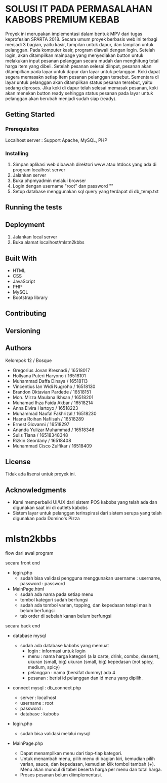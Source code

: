 # SOLUSI IT PADA PERMASALAHAN KABOBS PREMIUM KEBAB
Proyek ini merupakan implementasi dalam bentuk MPV dari tugas keprofesian SPARTA 2018. Secara umum proyek berbasis web  ini terbagi menjadi 3 bagian, yaitu kasir, tampilan untuk dapur, dan tampilan untuk pelanggan. Pada komputer kasir, program diawali dengan login. Setelah login, akan ditampilkan mainpage yang menyediakan button untuk melakukan input pesanan pelanggan secara mudah dan menghitung total harga item yang dibeli. Setelah pesanan selesai diinput, pesanan akan ditampilkan pada layar untuk dapur dan layar untuk pelanggan. Koki dapat segera memasakn setiap item pesanan pelanggan tersebut. Sementara di layar untuk pelanggan akan ditampilkan status pesanan tersebut, yaitu sedang diproses. Jika koki di dapur telah selesai memasak pesanan, koki akan menekan button ready sehingga status pesanan pada layar untuk pelanggan akan berubah menjadi sudah siap (ready).

## Getting Started

### Prerequisites
 Localhost server : Support Apache, MySQL, PHP


### Installing
1. Simpan aplikasi web dibawah direktori www atau htdocs yang ada di program localhost server
2. Jalankan server
3. Buka phpmyadmin melalui browser
4. Login dengan username "root" dan password ""
5. Setup database menggunakan sql query yang terdapat di db_temp.txt

## Running the tests


## Deployment
1. Jalankan local server
2. Buka alamat localhost/mlstn2kbbs

## Built With
* HTML
* CSS
* JavaScript
* PHP
* MySQL
* Bootstrap library

## Contributing


## Versioning


## Authors
Kelompok 12 / Bosque
* Gregorius Jovan Kresnadi / 16518017
* Hollyana Puteri Haryono / 16518101
* Muhammad Daffa Dinaya / 16518113
* Vincentius Ian Widi Nugroho / 16518130
* Brandon Oktavian Pardede / 16518151
* Moh. Mirza Maulana Ikhsan / 16518201
* Muhamad Ihza Faida Akbar / 16518214
* Anna Elvira Hartoyo / 16518223
* Muhammad Naufal Fakhrizal / 16518230
* Hasna Roihan Nafiisah / 16518289
* Ernest Giovanni / 16518297
* Ananda Yulizar Muhammad / 16518346
* Sulis Tiana / 16518348348
* Rizkin Geordany / 16518408
* Muhammad Cisco Zulfikar / 16518409


## License
Tidak ada lisensi untuk proyek ini.

## Acknowledgments
* Kami memperbaiki UI/UX dari sistem POS kabobs yang telah ada dan digunakan saat ini di outlets kabobs
* Sistem layar untuk pelanggan terinspirasi dari sistem serupa yang telah digunakan pada Domino's Pizza


# mlstn2kbbs
 flow dari awal program

 secara front end
 - login.php
    - sudah bisa validasi pengguna menggunakan username : username, password : password
 - MainPage.html
    - sudah ada nama pada setiap menu
    - tombol kategori sudah berfungsi
    - sudah ada tombol varian, topping, dan kepedasan tetapi masih belum berfungsi
    - tab order di sebelah kanan belum berfungsi

secara back end
- database mysql
    - sudah ada database kabobs yang memuat
        - login : informasi untuk login
        - menu :    nama
                    harga 
                    kategori (a la carte, drink, combo, dessert), ukuran (small, big)
                    ukuran (small, big)
                    kepedasan (not spicy, medium, spicy)
        - pelanggan : nama (bersifat dummy) ada 4
        - pesanan   : berisi id pelanggan dan id menu yang dipilih.
- connect mysql : db_connect.php
    -   server : localhost
    -   username    : root
    -   password    :
    -   database    : kabobs

- login.php
    - sudah bisa validasi melalui mysql

- MainPage.php
    - Dapat menampilkan menu dari tiap-tiap kategori.
    - Untuk menambah menu, pilih menu di bagian kiri, kemudian pilih varian, sauce, dan kepedasan, kemudian klik tombol tambah (+). Menu akan muncul di tabel beserta harga per menu dan total harga.
    - Proses pesanan belum diimplementasi.
    
